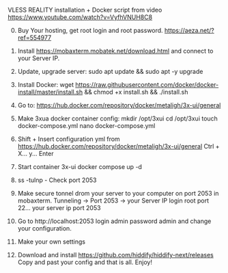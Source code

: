 VLESS REALITY installation + Docker script from video
https://www.youtube.com/watch?v=VyfhVNUH8C8

0) Buy Your hosting, get root login and root password. https://aeza.net/?ref=554977

1) Install https://mobaxterm.mobatek.net/download.html and connect to your Server IP.

2) Update, upgrade server:
sudo apt update && sudo apt -y upgrade

3) Install Docker: 
wget https://raw.githubusercontent.com/docker/docker-install/master/install.sh && chmod +x install.sh && ./install.sh

4) Go to: 
https://hub.docker.com/repository/docker/metaligh/3x-ui/general

5) Make 3xua docker container config:
mkdir /opt/3xui
cd /opt/3xui
touch docker-compose.yml
nano docker-compose.yml

6) Shift + Insert configuration yml from https://hub.docker.com/repository/docker/metaligh/3x-ui/general
Ctrl + X... y... Enter

7) Start container 3x-ui
docker compose up -d

8) ss -tulnp - Check port 2053

9) Make secure tonnel drom your server to your computer on port 2053 in mobaxterm.
Tunneling -> Port 2053 -> your Server IP login root port 22... your server ip port 2053

10) Go to http://localhost:2053 login admin password admin and change your configuration.

11) Make your own settings

12) Download and install https://github.com/hiddify/hiddify-next/releases 
Copy and past your config and that is all. Enjoy!
